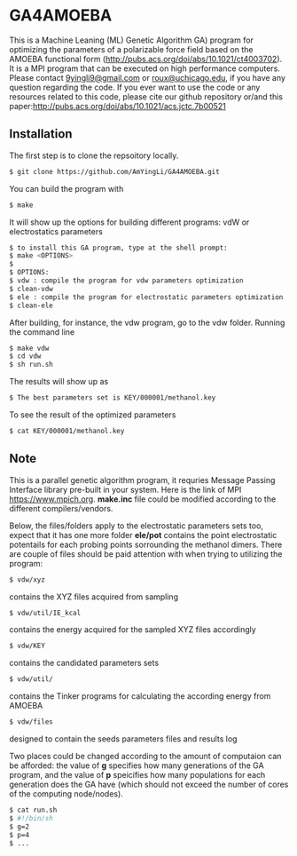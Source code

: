 # GA4AMOEBA
This is a Machine Leaning (ML) Genetic Algorithm GA) program for optimizing the parameters of a polarizable force field based on the  AMOEBA functional form (http://pubs.acs.org/doi/abs/10.1021/ct4003702).  It is a MPI program that can be executed on high performance computers. Please contact 9yingli9@gmail.com or roux@uchicago.edu, if you have any question regarding the code.
If you ever want to use the code or any resources related to this code, please cite our github repository or/and this paper:http://pubs.acs.org/doi/abs/10.1021/acs.jctc.7b00521 

<a id="installation"></a>
## Installation
The first step is to clone the repsoitory locally.

```bash
$ git clone https://github.com/AmYingLi/GA4AMOEBA.git
```
 
You can build the program with

```bash
$ make
```

It will show up the options for building different programs: vdW or electrostatics parameters

```bash
$ to install this GA program, type at the shell prompt:
$ make <OPTIONS>
$ 
$ OPTIONS:
$ vdw : compile the program for vdw parameters optimization
$ clean-vdw
$ ele : compile the program for electrostatic parameters optimization
$ clean-ele
```

After building, for instance, the vdw program, go to the vdw folder. Running the command line

```bash
$ make vdw
$ cd vdw
$ sh run.sh
```
The results will show up as 

```bash
$ The best parameters set is KEY/000001/methanol.key
```
To see the result of the optimized parameters

```bash 
$ cat KEY/000001/methanol.key
```

<a id="note"></a>
## Note
This is a parallel genetic algorithm program, it requries Message Passing Interface library pre-built in your system. Here is the link of MPI https://www.mpich.org. **make.inc** file could be modified according to the different compilers/vendors. 

Below, the files/folders apply to the electrostatic parameters sets too, expect that it has one more folder **ele/pot** contains the point electrostatic potentails for each probing points sorrounding the methanol dimers.
There are couple of files should be paid attention with when trying to utilizing the program: 
```bash
$ vdw/xyz 
```
contains the XYZ files acquired from sampling
```bash
$ vdw/util/IE_kcal
```
contains the energy acquired for the sampled XYZ files accordingly
```bash
$ vdw/KEY
```
contains the candidated parameters sets
```bash
$ vdw/util/
```
contains the Tinker programs for calculating the according energy from AMOEBA
```bash
$ vdw/files 
``` 
designed to contain the seeds parameters files and results log

Two places could be changed according to the amount of computaion can be afforded: the value of **g** specifies how many generations of the GA program, and the value of **p** speicifies how many populations for each generation does the GA have (which should not exceed the number of cores of the computing node/nodes).
```bash
$ cat run.sh
$ #!/bin/sh
$ g=2
$ p=4
$ ...
```
